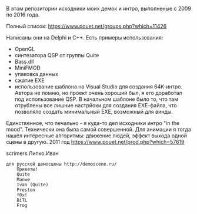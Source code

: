В этом репозитории исходники моих демок и интро, выполненые с 2009 по 2016 года.

Полный список:
https://www.pouet.net/groups.php?which=11426

Написаны они на Delphi и С++.
Есть примеры использования:
-	OpenGL
-	синтезатора QSP от группы Quite
-	Bass.dll
-	MiniFMOD
-	упаковка данных
-	сжатие ЕХЕ
-	использование шаблона на Visual Studio для создания 64К-интро. Автора не помню, но проект очень хороший был, я его доработал под использование QSP. В начальном шаблоне было то, что там отрублены все лишние настрйоки для создания ЕХЕ-файла, что позволяло создать минимальный ЕХЕ, возможный для винды.

Единственное, что печально - я куда-то дел исходники интро "in the mood". Технически она была самой совершенной. Для анимации я тогда нашёл интересные алгоритмы: движение людей, эффект выхода одной сцены в другую.
2011 год
https://www.pouet.net/prod.php?which=57619

 scrimers.Липко.Иван
	
	для русской демосцены http://demoscene.ru/
		Приветы!
		Quite
		Manwe
		Ivan (Quite)
		Preston
		f0x!
		BiTL
		Frog
